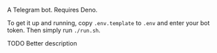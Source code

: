A Telegram bot. Requires Deno.

To get it up and running, copy `.env.template` to `.env` and enter your  bot token. Then simply run `./run.sh`.

TODO Better description
